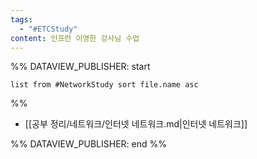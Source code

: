```yaml
---
tags:
  - "#ETCStudy"
content: 인프런 이영한 강사님 수업
---
```



%% DATAVIEW_PUBLISHER: start
```dataview
list from #NetworkStudy sort file.name asc
```
%%

- [[공부 정리/네트워크/인터넷 네트워크.md|인터넷 네트워크]]

%% DATAVIEW_PUBLISHER: end %%

